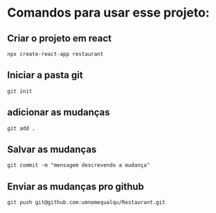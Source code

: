 # Comandos para usar esse projeto:

## Criar o projeto em react

``` npx create-react-app restaurant ```

## Iniciar a pasta git

```git init```

## adicionar as mudanças

```git add .```

## Salvar as mudanças

```git commit -m "mensagem descrevendo a mudança"```

## Enviar as mudanças pro github

```git push git@github.com:umnomequalqu/Restaurant.git```